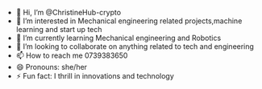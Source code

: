 - 👋 Hi, I’m @ChristineHub-crypto
- 👀 I’m interested in Mechanical engineering related projects,machine learning and start up tech
- 🌱 I’m currently learning Mechanical engineering and Robotics
- 💞️ I’m looking to collaborate on anything related to tech and engineering 
- 📫 How to reach me 0739383650
- 😄 Pronouns: she/her
- ⚡ Fun fact: I thrill in innovations and technology

<!---
ChristineHub-crypto/ChristineHub-crypto is a ✨ special ✨ repository because its `README.md` (this file) appears on your GitHub profile.
You can click the Preview link to take a look at your changes.
--->

